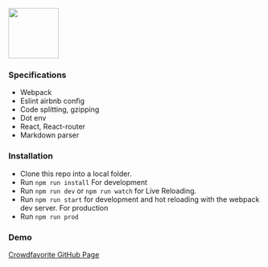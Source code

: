 <p><img src="https://crowdfavorite.com/wp-content/uploads/2018/11/CFlogo_lg_red_stacked.png" width="100"/></p>

### Specifications
- Webpack
- Eslint airbnb config
- Code splitting, gzipping
- Dot env  
- React, React-router
- Markdown parser

### Installation
- Clone this repo into a local folder.
- Run `npm run install`
For development  
- Run `npm run dev` or `npm run watch` for Live Reloading.
- Run `npm run start` for development and hot reloading with the webpack dev server.
For production  
- Run `npm run prod`

### Demo
[Crowdfavorite GitHub Page](https://crowdfavorite.github.io)
